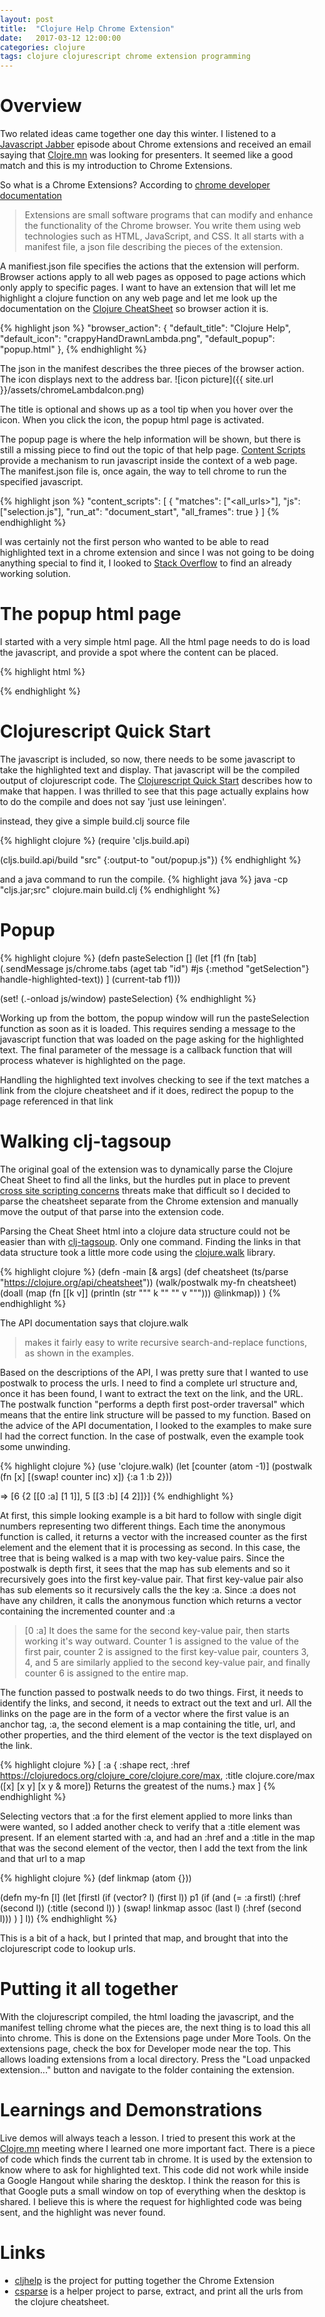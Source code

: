 ```yaml
---
layout: post
title:  "Clojure Help Chrome Extension"
date:   2017-03-12 12:00:00
categories: clojure
tags: clojure clojurescript chrome extension programming
---
```

Overview
========

Two related ideas came together one day this winter. I listened to a 
[Javascript Jabber](https://devchat.tv/js-jabber/233-jsj-google-chrome-extensions-with-john-sonmez)
episode about Chrome extensions and received an email saying that [Clojre.mn](https://www.meetup.com/clojuremn/) was looking
for presenters.  It seemed like a good match and this is my introduction to Chrome Extensions.

So what is a Chrome Extensions?  According to [chrome developer documentation](https://developer.chrome.com/extensions)
>Extensions are small software programs that can modify and enhance the functionality of the Chrome browser. You write them using web technologies such as HTML, JavaScript, and CSS.  It all starts with a manifest file, a json file describing the pieces of the 
extension.

A manifiest.json file specifies the actions that the extension will perform.  Browser actions apply to all web pages 
as opposed to page actions which only apply to specific pages.  I want to have an extension that will let me highlight a 
clojure function on any web page and let me look up the documentation on the
[Clojure CheatSheet](https://clojure.org/api/cheatsheet) so browser action it is.  

{% highlight json %}
"browser_action": {
   "default_title": "Clojure Help",
   "default_icon": "crappyHandDrawnLambda.png",
   "default_popup": "popup.html" 
 },
{% endhighlight %}

The json in the manifest describes the three pieces of the browser action.  The icon displays next to the address 
bar.  ![icon picture]({{ site.url }}/assets/chromeLambdaIcon.png)

The title is optional and shows up as a tool tip when you hover over the icon.  When you click the icon, the popup html page is 
activated.  

The popup page is where the help information will be shown, but there is still a missing piece to find out the 
topic of that help page.  [Content Scripts](https://developer.chrome.com/extensions/content_scripts) provide a mechanism
to run javascript inside the context of a web page.  The manifest.json file is, once again, the way to tell chrome to run 
the specified javascript.


{% highlight json %}
 "content_scripts": [
   {
     "matches": ["<all_urls>"],
     "js": ["selection.js"],
     "run_at": "document_start",
     "all_frames": true
   }
 ]
{% endhighlight %}

I was certainly not the first person who wanted to be able to read highlighted text in a chrome extension and since
I was not going to be doing anything special to find it, I looked to [Stack Overflow](http://stackoverflow.com/questions/19164474/chrome-extension-get-selected-text)
to find an already working solution. 

The popup html page
===================

I started with a very simple html page. All the html page needs to do is load the javascript, and provide a spot
where the content can be placed.


{% highlight html %}
<!DOCTYPE html> 
<html>
<head>
    <script type="text/javascript" src="out/goog/base.js"></script>
    <script type="text/javascript" src="out/popup.js"></script>
    <script type="text/javascript" src="test.js"></script>
<style>
  body { width: 600px; height: 400px; margin: 0; padding: 0;}
</style>

</head>
<body>
  <div id="spot" />
</body>
</html>
{% endhighlight %}

Clojurescript Quick Start
=========================
The javascript is included, so now, there needs to be some javascript to take the highlighted text and display.  That 
javascript will be the compiled output of clojurescript code.  The [Clojurescript Quick Start](https://github.com/clojure/clojurescript/wiki/Quick-Start)
describes how to make that happen.  I was thrilled to see that this page actually explains how to do the compile
and does not say 'just use leiningen'.

instead, they give a simple build.clj source file

{% highlight clojure %}
(require 'cljs.build.api)

(cljs.build.api/build "src" {:output-to "out/popup.js"})
{% endhighlight %}


 and a java command to run the compile. 
{% highlight java %}
 java -cp "cljs.jar;src" clojure.main build.clj
{% endhighlight %}


Popup
=====
{% highlight clojure %}
(defn pasteSelection []
  (let [f1 (fn [tab]  (.sendMessage js/chrome.tabs 
                                   (aget tab "id")
                                   #js {:method "getSelection"} 
                                   handle-highlighted-text))
       ]
  (current-tab f1)))

(set! (.-onload js/window) pasteSelection)
{% endhighlight %}


Working up from the bottom, the popup window will run the pasteSelection function as soon as it 
is loaded.  This requires sending a message to the javascript function that was loaded on the page asking
for the highlighted text.  The final parameter of the message is a callback function that will process
whatever is highlighted on the page.

Handling the highlighted text involves checking to see if the text matches a link from the clojure cheatsheet and if it does, redirect the popup to the page referenced in that link

Walking clj-tagsoup
===================

The original goal of the extension was to dynamically parse the Clojure Cheat Sheet to find all the links, but the hurdles put
in place to prevent
[cross site scripting concerns](https://en.wikipedia.org/wiki/Cross-site_scripting) threats make that difficult so I decided
to parse the cheatsheet separate
from the Chrome extension and manually move the output of that parse into the extension code.

Parsing the Cheat Sheet html into a clojure data structure could not be easier than with 
[clj-tagsoup](https://github.com/nathell/clj-tagsoup).  Only one command.  Finding the links in that data structure took a
little more code using the [clojure.walk](https://clojure.github.io/clojure/clojure.walk-api.html) library. 

{% highlight clojure %}
(defn -main [& args]
  (def cheatsheet (ts/parse "https://clojure.org/api/cheatsheet"))
  (walk/postwalk my-fn cheatsheet)
  (doall (map (fn [[k v]] (println (str "\"" k "\"  \""  v "\""))) @linkmap))
)
{% endhighlight %}



The API documentation says that clojure.walk 
>makes it fairly easy to write recursive search-and-replace functions, as shown in the examples.

Based on the descriptions of the API, I was pretty sure that I wanted to use postwalk to process the urls.  I need to find a 
complete url structure and, once it has been found, I want to extract the text on the link, and the URL.  The postwalk 
function "performs a depth first post-order traversal" which means that the entire link structure will be passed to my 
function.  Based on the advice of the API documentation, I looked to the examples to make sure I had the correct function. In the 
case of postwalk, even the example took some unwinding.

{% highlight clojure %}
(use 'clojure.walk)
(let [counter (atom -1)]
   (postwalk (fn [x]
                [(swap! counter inc) x])
              {:a 1 :b 2}))

=> [6 {2 [[0 :a]  [1 1]], 5 [[3 :b]  [4 2]]}] 
{% endhighlight %}

At first, this simple looking example is a bit hard to follow with single digit numbers representing two different things.  Each 
time the anonymous function is called, it returns a vector with the increased counter as the first element and the element that
it is processing as second.  In this case, the tree that is being walked is a map with two key-value pairs.  Since
the postwalk is depth first, it sees that the map has sub elements and so it recursively goes into the first key-value 
pair.  That first key-value pair also has sub elements so it recursively calls the the key :a.  Since :a does not
have any children, it calls the anonymous function which returns a vector containing the incremented counter and :a
> [0 :a]
It does the same for the second key-value pair, then starts working it's way outward.  Counter 1 is assigned to 
the value of the first pair, counter 2 is assigned to the first key-value pair, counters 3, 4, and 5 are similarly
applied to the second key-value pair, and finally counter 6 is assigned to the entire map.

The function passed to postwalk needs to do two things.  First, it needs to identify the links, and second, it needs to 
extract out the text and url.  All the links on the page are in the form of a vector where the first value is an anchor
tag, :a, the second element is a map containing the title, url, and other properties, and the third element of the vector is the 
text displayed on the link.  

{% highlight clojure %}
[ :a { :shape rect,
    :href https://clojuredocs.org/clojure_core/clojure.core/max, 
    :title clojure.core/max ([x] [x y] [x y & more]) Returns the greatest of the nums.}
  max
 ]
{% endhighlight %}

Selecting vectors that :a for the first element applied to more links than were wanted, so I added another check 
to verify that a :title element was present.  If an element started with :a, and had an :href and a :title in the map that was 
the second element of the vector, then I add the text from the link and that url to a map


{% highlight clojure %}
(def linkmap (atom {}))

(defn my-fn [l]
  (let [firstl (if (vector? l) (first l))
        p1 (if (and (= :a firstl)
                    (:href (second l))
                    (:title (second l))
                )
                (swap! linkmap assoc (last l) (:href (second l)))
                )
        ]
    l))
{% endhighlight %}

This is a bit of a hack, but I printed that map, and brought that into the clojurescript code to lookup 
urls. 


Putting it all together
=======================
With the clojurescript compiled, the html loading the javascript, and the manifest telling chrome what the pieces are, 
the next thing is to load this all into chrome.  This is done on the Extensions page under More Tools.  On the 
extensions page, check the box for Developer mode near the top.  This allows loading extensions from a local 
directory.  Press the "Load unpacked extension..." button and navigate to the folder containing the extension.


Learnings and Demonstrations
============================
Live demos will always teach a lesson.  I tried to present this work at the  [Clojre.mn](https://www.meetup.com/clojuremn/) meeting 
where I learned one more important fact.  There is a piece of code
which finds the current tab in chrome.  It is used by the extension to know where to ask for highlighted text.  This code did 
not work while inside a Google Hangout while sharing the desktop.  I think the reason for this is that Google puts a small window
on top of everything when the desktop is shared.  I believe this is where the request for highlighted code was being sent, and
the highlight was never found.

Links
=====
* [cljhelp](https://github.com/GregA100k/cljhelp) is the project for putting together the Chrome Extension
* [csparse](https://github.com/GregA100k/csparse) is a helper project to parse, extract, and print all the urls from
the clojure cheatsheet.
